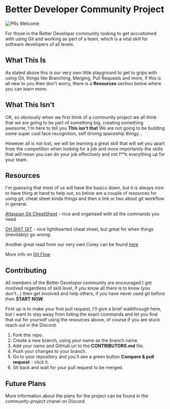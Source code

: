 # Better Developer Community Project

![PRs Welcome](https://img.shields.io/badge/PRs-welcome-brightgreen.svg?style=flat-square)

For those in the Better Developer community looking to get accustomed with using Git and working as part of a team, which is a vital skill for software developers of all levels.

## What This Is

As stated above this is our very own little playground to get to grips with using Git, things like Branching, Merging, Pull Requests and more, if this is all new to you then don't worry, there is a **Resources** section below where you can learn more.

## What This Isn't

OK, so obviously when we first think of a community project we all think that we are going to be part of something big, creating something awesome, I'm here to tell you **This isn't that** We are not going to be building some super cool face recognition, self driving spaceship thingy...

However all is not lost, we will be learning a great skill that will set you apart from the competition when looking for a job and more importantly the skills that will mean you can do your job effectively and not f\*\*k everything up for your team.

## Resources

I'm guessing that most of us will have the basics down, but it is always nice to have thing at hand to help out, so below are a couple of resources for using git, cheat sheet kinda things and then a link or two about git workflow in general.

[Atlassian Git CheatSheet](https://www.atlassian.com/git/tutorials/atlassian-git-cheatsheet) - nice and organised with all the commands you need

[OH SHIT GIT](https://ohshitgit.com/) - nice lighthearted cheat sheet, but great for when things (inevitably) go wrong.

Another great read from our very own Corey can be found [here](http://www.bttrdvlpr.com/version-control/)

More info on [Git Flow](https://nvie.com/posts/a-successful-git-branching-model/)

## Contributing

All members of the Better Developer community are encouraged t get involved regardless of skill level, if you know all there is to know (you don't...) then get involved and help others, if you have never used git before then **START NOW**.

First up is to make your first pull request, I'll give a brief walkthrough here, but I want to stay away from listing the exact commands and let you find that out for yourself using the resources above, of course if you are stuck reach out in the Discord.

1. Fork this repo.
2. Create a new branch, using your name as the branch name.
3. Add your name and GitHub url to the **CONTRIBUTORS.md** file.
4. Push your changes to your branch.
5. Go to your repository and you'll see a green button **Compare & pull request** - click it.
6. Sit back and wait for your pull request to be merged.

## Future Plans

More information about the plans for the project can be found in the _community-project_ chanel on Discord.
